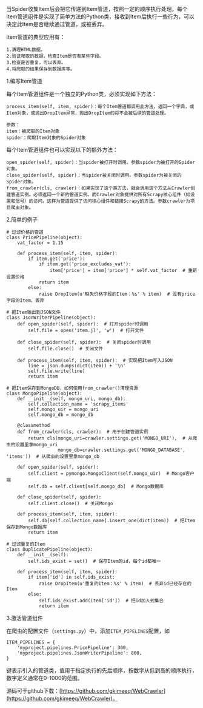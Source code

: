 当Spider收集Item后会把它传递到Item管道，按照一定的顺序执行处理。每个Item管道组件是实现了简单方法的Python类，接收到Item后执行一些行为，可以决定此Item是否继续通过管道，或被丢弃。

Item管道的典型应用有：
```
1.清理HTML数据。
2.验证爬取的数据，检查Item是否有某些字段。
3.检查是否重复，可以丢弃。
4.将爬取的结果保存到数据库等。
```

1.编写Item管道

每个Item管道组件是一个独立的Python类，必须实现如下方法：

```
process_item(self, item, spider)：每个Item管道都调用此方法，返回一个字典，或Item对象，或抛出DropItem异常，抛出DropItem的将不会被后续的管道处理。

参数：
item：被爬取的Item对象
spider：爬取Item对象的Spider对象
```

每个Item管道组件也可以实现以下的额外方法：

```
open_spider(self, spider)：当spider被打开时调用。参数spider为被打开的Spider对象。
close_spider(self, spider)：当spider被关闭时调用。参数spider为被关闭的Spider对象。
from_crawler(cls, crawler)：如果实现了这个类方法，就会调用这个方法从Crawler创建管道实例。必须返回一个新的管道实例。而Crawler对象提供对所有Scrapy核心组件（如设置和信号）的访问。这样为管道提供了访问核心组件和链接Scrapy的方法。参数crawler为项目爬虫对象。
```

2.简单的例子

```
# 过滤价格的管道
class PricePipeline(object):
    vat_factor = 1.15

    def process_item(self, item, spider):
        if item.get('price'):
            if item.get('price_excludes_vat'):
                item['price'] = item['price'] * self.vat_factor  # 重新设置价格
            return item
        else:
            raise DropItem(u'缺失价格字段的Item：%s' % item)  # 没有price字段的Item，丢弃
```

```
# 把Item输出到JSON文件
class JsonWriterPipeline(object):
    def open_spider(self, spider):  # 打开spider时调用
        self.file = open('item.jl', 'w')  # 打开文件

    def close_spider(self, spider):  # 关闭spider时调用
        self.file.close()  # 关闭文件

    def process_item(self, item, spider):  # 实现把Item写入JSON
        line = json.dumps(dict(item)) + '\n'
        self.file.write(line)
        return item
```

```
# 把Item保存到MongoDB，如何使用from_crawler()清理资源
class MongoPipeline(object):
    def __init__(self, mongo_uri, mongo_db):
        self.collection_name = 'scrapy_items'
        self.mongo_uir = mongo_uri
        self.mongo_db = mongo_db

    @classmethod
    def from_crawler(cls, crawler):  # 用于创建管道实例
        return cls(mongo_uri=crawler.settings.get('MONGO_URI'),  # 从爬虫的设置里拿mongo_uri
                   mongo_db=crawler.settings.get('MONGO_DATABASE', 'items'))  # 从爬虫的设置里拿mongo_db

    def open_spider(self, spider):
        self.client = pymongo.MongoClient(self.mongo_uir)  # Mongo客户端
        self.db = self.client[self.mongo_db]  # Mongo数据库

    def close_spider(self, spider):
        self.client.close()  # 关闭Mongo

    def process_item(self, item, spider):
        self.db[self.collection_name].insert_one(dict(item))  # 把Item保存到Mongo数据库
        return item
```

```
# 过滤重复的Item
class DuplicatePipeline(object):
    def __init__(self):
        self.ids_exist = set()  # 保存Item的id，每个id都唯一
        
    def process_item(self, item, spider):
        if item['id'] in self.ids_exist:
            raise DropItem(u'重复的Item：%s' % item)  # 丢弃id已经存在的Item
        else:
            self.ids_exist.add(item['id'])  # 把id加入到集合
            return item
```

3.激活管道组件

在爬虫的配置文件（`settings.py`）中，添加`ITEM_PIPELINES`配置，如

```
ITEM_PIPELINES = {
    'myproject.pipelines.PricePipeline': 300,
    'myproject.pipelines.JsonWriterPipeline': 800,
}
```

键表示引入的管道类，值用于指定执行的先后顺序，按数字从低到高的顺序执行，数字定义通常在0-1000的范围。

源码可于github下载：[https://github.com/gkimeeq/WebCrawler](https://github.com/gkimeeq/WebCrawler)。
